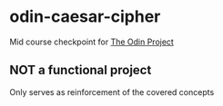 # odin-caesar-cipher

Mid course checkpoint for [The Odin Project](https://www.theodinproject.com/about)

## NOT a functional project

Only serves as reinforcement of the covered concepts
